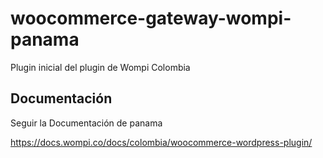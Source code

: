 # woocommerce-gateway-wompi-panama

Plugin inicial del plugin de Wompi Colombia

## Documentación

Seguir la Documentación de panama

https://docs.wompi.co/docs/colombia/woocommerce-wordpress-plugin/
